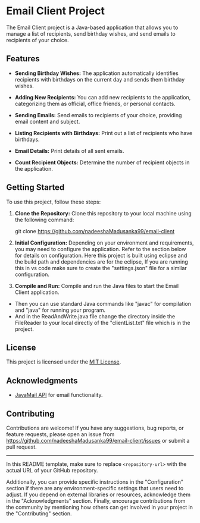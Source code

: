 # Email Client Project

The Email Client project is a Java-based application that allows you to manage a list of recipients, send birthday wishes, and send emails to recipients of your choice.

## Features

- **Sending Birthday Wishes:** The application automatically identifies recipients with birthdays on the current day and sends them birthday wishes.

- **Adding New Recipients:** You can add new recipients to the application, categorizing them as official, office friends, or personal contacts.

- **Sending Emails:** Send emails to recipients of your choice, providing email content and subject.

- **Listing Recipients with Birthdays:** Print out a list of recipients who have birthdays.

- **Email Details:** Print details of all sent emails.

- **Count Recipient Objects:** Determine the number of recipient objects in the application.

## Getting Started

To use this project, follow these steps:

1. **Clone the Repository:** Clone this repository to your local machine using the following command:

   git clone https://github.com/nadeeshaMadusanka99/email-client

2. **Initial Configuration:** Depending on your environment and requirements, you may need to configure the application. Refer to the section below for details on configuration.
   Here this project is built using eclipse and the build path and dependencies are for the eclipse, If you are running this in vs code make sure to create the "settings.json" file for a similar configuration. 

4. **Compile and Run:** Compile and run the Java files to start the Email Client application.
- Then you can use standard Java commands like "javac" for compilation and "java" for running your program.
- And in the ReadAndWrite.java file change the directory inside the FileReader to your local directly of the "clientList.txt" file which is in the project.     

## License

This project is licensed under the [MIT License](LICENSE).

## Acknowledgments

- [JavaMail API](https://javaee.github.io/javamail/) for email functionality.


## Contributing

Contributions are welcome! If you have any suggestions, bug reports, or feature requests, please open an issue from https://github.com/nadeeshaMadusanka99/email-client/issues or submit a pull request.

---

In this README template, make sure to replace `<repository-url>` with the actual URL of your GitHub repository.

Additionally, you can provide specific instructions in the "Configuration" section if there are any environment-specific settings that users need to adjust. If you depend on external libraries or resources, acknowledge them in the "Acknowledgments" section. Finally, encourage contributions from the community by mentioning how others can get involved in your project in the "Contributing" section.
